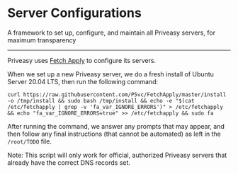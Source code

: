 # Server Configurations

A framework to set up, configure, and maintain all Priveasy servers, for maximum transparency

------------

Priveasy uses [Fetch Apply](https://github.com/P5vc/FetchApply "Fetch Apply") to configure its servers.

When we set up a new Priveasy server, we do a fresh install of Ubuntu Server 20.04 LTS, then run the following command:

`curl https://raw.githubusercontent.com/P5vc/FetchApply/master/install -o /tmp/install && sudo bash /tmp/install && echo -e "$(cat /etc/fetchapply | grep -v 'fa_var_IGNORE_ERRORS')" > /etc/fetchapply && echo "fa_var_IGNORE_ERRORS=true" >> /etc/fetchapply && sudo fa`

After running the command, we answer any prompts that may appear, and then follow any final instructions (that cannot be automated) as left in the `/root/TODO` file.

Note: This script will only work for official, authorized Priveasy servers that already have the correct DNS records set.
